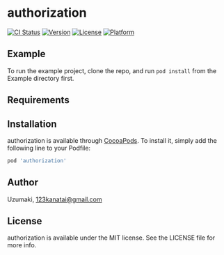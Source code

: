# authorization

[![CI Status](https://img.shields.io/travis/Uzumaki/authorization.svg?style=flat)](https://travis-ci.org/Uzumaki/authorization)
[![Version](https://img.shields.io/cocoapods/v/authorization.svg?style=flat)](https://cocoapods.org/pods/authorization)
[![License](https://img.shields.io/cocoapods/l/authorization.svg?style=flat)](https://cocoapods.org/pods/authorization)
[![Platform](https://img.shields.io/cocoapods/p/authorization.svg?style=flat)](https://cocoapods.org/pods/authorization)

## Example

To run the example project, clone the repo, and run `pod install` from the Example directory first.

## Requirements

## Installation

authorization is available through [CocoaPods](https://cocoapods.org). To install
it, simply add the following line to your Podfile:

```ruby
pod 'authorization'
```

## Author

Uzumaki, 123kanatai@gmail.com

## License

authorization is available under the MIT license. See the LICENSE file for more info.
